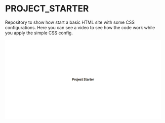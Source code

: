 # PROJECT_STARTER
Repository to show how start a basic  HTML site with some  CSS configurations.
Here you can see a video to see how the code work while you apply the simple CSS config.


![ScreenShot of project view on explorer](https://github.com/Twinkym/PROJECT_STARTER/blob/master/IMAGENES/captura%20de%20Project_Starter_2023-04-05_015750_127.0.0.1.png)
